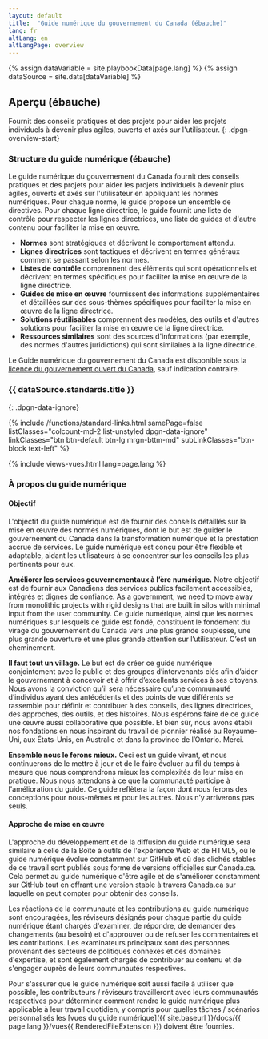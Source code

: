 ```yaml
---
layout: default
title:  "Guide numérique du gouvernement du Canada (ébauche)"
lang: fr
altLang: en
altLangPage: overview
---
```

{% assign dataVariable = site.playbookData[page.lang] %}
{% assign dataSource = site.data[dataVariable] %}
<section class="dpgn-section-overview">

## Aperçu (ébauche)

Fournit des conseils pratiques et des projets pour aider les projets individuels à devenir plus agiles, ouverts et axés sur l'utilisateur.
{: .dpgn-overview-start}

<section class="dpgn-overview-start">

### Structure du guide numérique (ébauche)

Le guide numérique du gouvernement du Canada fournit des conseils pratiques et des projets pour aider les projets individuels à devenir plus agiles, ouverts et axés sur l'utilisateur en appliquant les normes numériques. Pour chaque norme, le guide propose un ensemble de directives. Pour chaque ligne directrice, le guide fournit une liste de contrôle pour respecter les lignes directrices, une liste de guides et d'autre contenu pour faciliter la mise en œuvre.

- **Normes** sont stratégiques et décrivent le comportement attendu.
- **Lignes directrices** sont tactiques et décrivent en termes généraux comment se passant selon les normes.
- **Listes de contrôle** comprennent des éléments qui sont opérationnels et décrivent en termes spécifiques pour faciliter la mise en œuvre de la ligne directrice.
- **Guides de mise en œuvre** fournissent des informations supplémentaires et détaillées sur des sous-thèmes spécifiques pour faciliter la mise en œuvre de la ligne directrice.
- **Solutions réutilisables** comprennent des modèles, des outils et d'autres solutions pour faciliter la mise en œuvre de la ligne directrice.
- **Ressources similaires** sont des sources d'informations (par exemple, des normes d'autres juridictions) qui sont similaires à la ligne directrice.

Le Guide numérique du gouvernement du Canada est disponible sous la [licence du gouvernement ouvert du Canada](https://ouvert.canada.ca/fr/licence-du-gouvernement-ouvert-canada), sauf indication contraire.

</section>

<section class="dpgn-data-ignore">

<!-- markdownlint-disable MD022 -->
### {{ dataSource.standards.title }}
{: .dpgn-data-ignore}
<!-- markdownlint-enable MD022 -->
  
{% include /functions/standard-links.html samePage=false listClasses="colcount-md-2 list-unstyled dpgn-data-ignore" linkClasses="btn btn-default btn-lg mrgn-bttm-md" subLinkClasses="btn-block text-left" %}

</section>

</section>

{% include views-vues.html lang=page.lang %}

<section class="dpgn-overview-end">

### À propos du guide numérique

<section class="dpgn-overview-end">
  
#### Objectif

L'objectif du guide numérique est de fournir des conseils détaillés sur la mise en œuvre des normes numériques, dont le but est de guider le gouvernement du Canada dans la transformation numérique et la prestation accrue de services. Le guide numérique est conçu pour être flexible et adaptable, aidant les utilisateurs à se concentrer sur les conseils les plus pertinents pour eux.

**Améliorer les services gouvernementaux à l’ère numérique.** Notre objectif est de fournir aux Canadiens des services publics facilement accessibles, intégrés et dignes de confiance. As a government, we need to move away from monolithic projects with rigid designs that are built in silos with minimal input from the user community. Ce guide numérique, ainsi que les normes numériques sur lesquels ce guide est fondé, constituent le fondement du virage du gouvernement du Canada vers une plus grande souplesse, une plus grande ouverture et une plus grande attention sur l’utilisateur. C’est un cheminement.

**Il faut tout un village.** Le but est de créer ce guide numérique conjointement avec le public et des groupes d’intervenants clés afin d’aider le gouvernement à concevoir et à offrir d’excellents services à ses citoyens. Nous avons la conviction qu’il sera nécessaire qu’une communauté d’individus ayant des antécédents et des points de vue différents se rassemble pour définir et contribuer à des conseils, des lignes directrices, des approches, des outils, et des histoires. Nous espérons faire de ce guide une œuvre aussi collaborative que possible. Et bien sûr, nous avons établi nos fondations en nous inspirant du travail de pionnier réalisé au Royaume-Uni, aux États-Unis, en Australie et dans la province de l’Ontario. Merci.

**Ensemble nous le ferons mieux.** Ceci est un guide vivant, et nous continuerons de le mettre à jour et de le faire évoluer au fil du temps à mesure que nous comprendrons mieux les complexités de leur mise en pratique. Nous nous attendons à ce que la communauté participe à l'amélioration du guide. Ce guide reflètera la façon dont nous ferons des conceptions pour nous-mêmes et pour les autres. Nous n’y arriverons pas seuls.

</section>

<section class="dpgn-overview-end">
  
#### Approche de mise en œuvre

L'approche du développement et de la diffusion du guide numérique sera similaire à celle de la Boîte à outils de l'expérience Web et de HTML5, où le guide numérique évolue constamment sur GitHub et où des clichés stables de ce travail sont publiés sous forme de versions officielles sur Canada.ca. Cela permet au guide numérique d'être agile et de s'améliorer constamment sur GitHub tout en offrant une version stable à travers Canada.ca sur laquelle on peut compter pour obtenir des conseils.

Les réactions de la communauté et les contributions au guide numérique sont encouragées, les réviseurs désignés pour chaque partie du guide numérique étant chargés d'examiner, de répondre, de demander des changements (au besoin) et d'approuver ou de refuser les commentaires et les contributions. Les examinateurs principaux sont des personnes provenant des secteurs de politiques connexes et des domaines d'expertise, et sont également chargés de contribuer au contenu et de s'engager auprès de leurs communautés respectives.

Pour s'assurer que le guide numérique soit aussi facile à utiliser que possible, les contributeurs / réviseurs travailleront avec leurs communautés respectives pour déterminer comment rendre le guide numérique plus applicable à leur travail quotidien, y compris pour quelles tâches / scénarios personnalisés les [vues du guide numérique]({{ site.baseurl }}/docs/{{ page.lang }}/vues{{ RenderedFileExtension }}) doivent être fournies.

</section>
</section>
